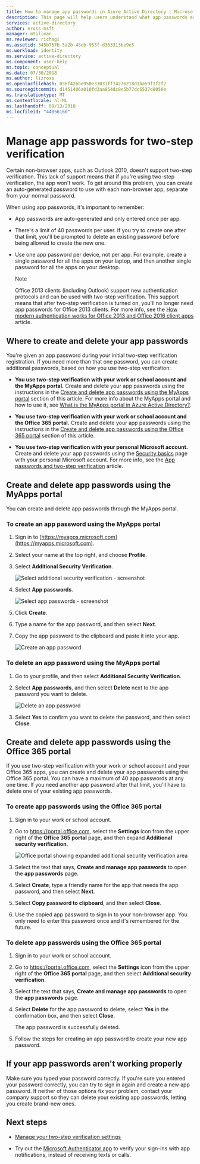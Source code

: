 ```yaml
---
title: How to manage app passwords in Azure Active Directory | Microsoft Docs
description: This page will help users understand what app passwords are and what they are used for with regard to two-step verification.
services: active-directory
author: eross-msft
manager: mtillman
ms.reviewer: richagi
ms.assetid: 345b757b-5a2b-48eb-953f-d363313be9e5
ms.workload: identity
ms.service: active-directory
ms.component: user-help
ms.topic: conceptual
ms.date: 07/30/2018
ms.author: lizross
ms.openlocfilehash: 836f426be950e33031ff74276218d1ba59f1f2f7
ms.sourcegitcommit: d1451406a010fd3aa854dc8e5b77dc5537d8050e
ms.translationtype: MT
ms.contentlocale: nl-NL
ms.lasthandoff: 09/13/2018
ms.locfileid: "44856160"
---
```

# <a name="manage-app-passwords-for-two-step-verification"></a>Manage app passwords for two-step verification

Certain non-browser apps, such as Outlook 2010, doesn't support two-step verification. This lack of support means that if you're using two-step verification, the app won't work. To get around this problem, you can create an auto-generated password to use with each non-browser app, separate from your normal password.

When using app passwords, it's important to remember:

- App passwords are auto-generated and only entered once per app.

- There's a limit of 40 passwords per user. If you try to create one after that limit, you'll be prompted to delete an existing password before being allowed to create the new one.

- Use one app password per device, not per app. For example, create a single password for all the apps on your laptop, and then another single password for all the apps on your desktop.

    >[!Note]
    >Office 2013 clients (including Outlook) support new authentication protocols and can be used with two-step verification. This support means that after two-step verification is turned on, you'll no longer need app passwords for Office 2013 clients. For more info, see the [How modern authentication works for Office 2013 and Office 2016 client apps](https://support.office.com/article/how-modern-authentication-works-for-office-2013-and-office-2016-client-apps-e4c45989-4b1a-462e-a81b-2a13191cf517) article.

## <a name="where-to-create-and-delete-your-app-passwords"></a>Where to create and delete your app passwords

You're given an app password during your initial two-step verification registration. If you need more than that one password, you can create additional passwords, based on how you use two-step verification:

- **You use two-step verification with your work or school account and the MyApps portal.** Create and delete your app passwords using the instructions in the [Create and delete app passwords using the MyApps portal](#create-and-delete-app-passwords-using-the-myapps-portal) section of this article. For more info about the MyApps portal and how to use it, see [What is the MyApps portal in Azure Active Directory?](active-directory-saas-access-panel-introduction.md).

- **You use two-step verification with your work or school account and the Office 365 portal.** Create and delete your app passwords using the instructions in the [Create and delete app passwords using the Office 365 portal](#create-and-delete-app-passwords-using-the-office-365-portal) section of this article.

- **You use two-step verification with your personal Microsoft account.** Create and delete your app passwords using the [Security basics](https://account.microsoft.com/account/) page with your personal Microsoft account. For more info, see the [App passwords and two-step verification](https://support.microsoft.com/help/12409/microsoft-account-app-passwords-two-step-verification) article.

## <a name="create-and-delete-app-passwords-using-the-myapps-portal"></a>Create and delete app passwords using the MyApps portal
You can create and delete app passwords through the MyApps portal.

### <a name="to-create-an-app-password-using-the-myapps-portal"></a>To create an app password using the MyApps portal

1. Sign in to [https://myapps.microsoft.com](https://myapps.microsoft.com).

2. Select your name at the top right, and choose **Profile**.

3. Select **Additional Security Verification**.

   ![Select additional security verification - screenshot](./media/multi-factor-authentication-end-user-app-passwords/myapps1.png)

4. Select **App passwords**.

   ![Select app passwords - screenshot](./media/multi-factor-authentication-end-user-app-passwords/apppass2.png)

5. Click **Create**.

6. Type a name for the app password, and then select **Next**.

7. Copy the app password to the clipboard and paste it into your app.
   
    ![Create an app password](./media/multi-factor-authentication-end-user-app-passwords/create2.png)

### <a name="to-delete-an-app-password-using-the-myapps-portal"></a>To delete an app password using the MyApps portal

1. Go to your profile, and then select **Additional Security Verification**.

2. Select **App passwords**, and then select **Delete** next to the app password you want to delete.

   ![Delete an app password](./media/multi-factor-authentication-end-user-app-passwords/delete1.png)

3. Select **Yes** to confirm you want to delete the password, and then select **Close**.

## <a name="create-and-delete-app-passwords-using-the-office-365-portal"></a>Create and delete app passwords using the Office 365 portal

If you use two-step verification with your work or school account and your Office 365 apps, you can create and delete your app passwords using the Office 365 portal. You can have a maximum of 40 app passwords at any one time. If you need another app password after that limit, you'll have to delete one of your existing app passwords.

### <a name="to-create-app-passwords-using-the-office-365-portal"></a>To create app passwords using the Office 365 portal

1. Sign in to your work or school account.

2. Go to https://portal.office.com, select the **Settings** icon from the upper right of the **Office 365 portal** page, and then expand **Additional security verification**.

    ![Office portal showing expanded additional security verification area](media/security-info/security-info-o365password.png)

3. Select the text that says, **Create and manage app passwords** to open the **app passwords** page.

4. Select **Create**, type a friendly name for the app that needs the app password, and then select **Next**.

5. Select **Copy password to clipboard**, and then select **Close**.

6. Use the copied app password to sign in to your non-browser app. You only need to enter this password once and it's remembered for the future.

### <a name="to-delete-app-passwords-using-the-office-365-portal"></a>To delete app passwords using the Office 365 portal

1. Sign in to your work or school account.

2. Go to https://portal.office.com, select the **Settings** icon from the upper right of the **Office 365 portal** page, and then select **Additional security verification**.

3. Select the text that says, **Create and manage app passwords** to open the **app passwords** page.

4. Select **Delete** for the app password to delete, select **Yes** in the confirmation box, and then select **Close**.

    The app password is successfully deleted.

5. Follow the steps for creating an app password to create your new app password.

## <a name="if-your-app-passwords-arent-working-properly"></a>If your app passwords aren't working properly

Make sure you typed your password correctly. If you're sure you entered your password correctly, you can try to sign in again and create a new app password. If neither of those options fix your problem, contact your company support so they can delete your existing app passwords, letting you create brand-new ones. 

## <a name="next-steps"></a>Next steps

- [Manage your two-step verification settings](multi-factor-authentication-end-user-manage-settings.md)

- Try out the [Microsoft Authenticator app](microsoft-authenticator-app-how-to.md) to verify your sign-ins with app notifications, instead of receiving texts or calls.
